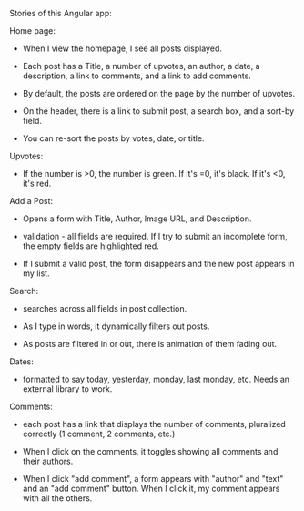 Stories of this Angular app:

Home page:
  - When I view the homepage, I see all posts displayed.

  - Each post has a Title, a number of upvotes, an author, a date, a description, a link to comments, and a link to add comments.

  - By default, the posts are ordered on the page by the number of upvotes.

  - On the header, there is a link to submit post, a search box, and a sort-by field.

  - You can re-sort the posts by votes, date, or title.

Upvotes:
  - If the number is >0, the number is green. If it's =0, it's black. If it's <0, it's red.

Add a Post:
  - Opens a form with Title, Author, Image URL, and Description.

  - validation - all fields are required. If I try to submit an incomplete form, the empty fields are highlighted red.

  - If I submit a valid post, the form disappears and the new post appears in my list.

Search:
  - searches across all fields in post collection.

  - As I type in words, it dynamically filters out posts.

  - As posts are filtered in or out, there is animation of them fading out.

Dates:
  - formatted to say today, yesterday, monday, last monday, etc. Needs an external library to work.

Comments:
  - each post has a link that displays the number of comments, pluralized correctly (1 comment, 2 comments, etc.)

  - When I click on the comments, it toggles showing all comments and their authors.

  - When I click "add comment", a form appears with "author" and "text" and an "add comment" button. When I click it, my comment appears with all the others.
